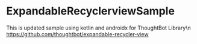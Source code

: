 # ExpandableRecyclerviewSample
This is updated sample using kotlin and androidx for ThoughtBot Library\n
https://github.com/thoughtbot/expandable-recycler-view
